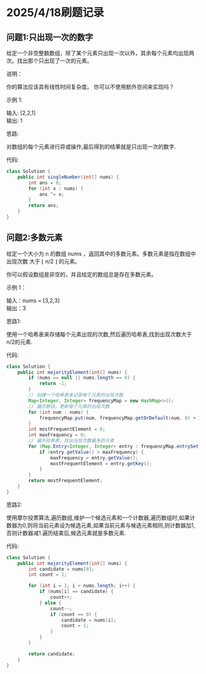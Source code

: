 # 2025/4/18刷题记录

## 问题1:只出现一次的数字

给定一个非空整数数组，除了某个元素只出现一次以外，其余每个元素均出现两次。找出那个只出现了一次的元素。

说明：

你的算法应该具有线性时间复杂度。 你可以不使用额外空间来实现吗？

示例 1:

输入: [2,2,1]  
输出: 1  

思路:

对数组的每个元素进行异或操作,最后得到的结果就是只出现一次的数字.

代码:

```java
class Solution {
    public int singleNumber(int[] nums) {
        int ans = 0;
        for (int x : nums) {
            ans ^= x;
        }
        return ans;
    }
}
```
## 问题2:多数元素

给定一个大小为 n 的数组 nums ，返回其中的多数元素。多数元素是指在数组中出现次数 大于 ⌊ n/2 ⌋ 的元素。

你可以假设数组是非空的，并且给定的数组总是存在多数元素。

示例 1：

输入：nums = [3,2,3]  
输出：3  

思路1:

使用一个哈希表来存储每个元素出现的次数,然后遍历哈希表,找到出现次数大于n/2的元素.

代码:
```java
class Solution {
    public int majorityElement(int[] nums) {
        if (nums == null || nums.length == 0) {
            return -1;
        }
        // 创建一个哈希表来记录每个元素的出现次数
        Map<Integer, Integer> frequencyMap = new HashMap<>();
        // 遍历数组，更新每个元素的出现次数
        for (int num : nums) {
            frequencyMap.put(num, frequencyMap.getOrDefault(num, 0) + 1);
        }
        int mostFrequentElement = 0;
        int maxFrequency = 0;
        // 遍历哈希表，找出出现次数最多的元素
        for (Map.Entry<Integer, Integer> entry : frequencyMap.entrySet()) {
            if (entry.getValue() > maxFrequency) {
                maxFrequency = entry.getValue();
                mostFrequentElement = entry.getKey();
            }
        }
        return mostFrequentElement;
    }
}    
```


思路2:

使用摩尔投票算法,遍历数组,维护一个候选元素和一个计数器,遍历数组时,如果计数器为0,则将当前元素设为候选元素,如果当前元素与候选元素相同,则计数器加1,否则计数器减1.遍历结束后,候选元素就是多数元素.

代码:

```java
class Solution {
    public int majorityElement(int[] nums) {
        int candidate = nums[0];
        int count = 1;

        for (int i = 1; i < nums.length; i++) {
            if (nums[i] == candidate) {
                count++;
            } else {
                count--;
                if (count == 0) {
                    candidate = nums[i];
                    count = 1;
                }
            }
        }

        return candidate;
    }
}    
```